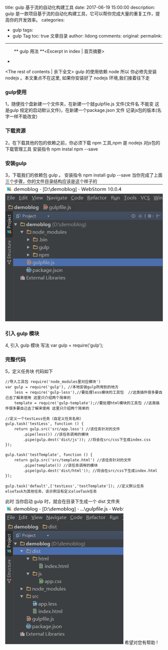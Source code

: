 title: gulp 基于流的自动化构建工具
date: 2017-06-19 15:00:00
description: gulp 是一款项目基于流的自动化构建工具，它可以帮你完成大量的重复工作，提高你的开发效率。
categories:
- gulp
tags:
- gulp Tag
toc: true 文章目录
author: lidong
comments:
original:
permalink:
---
　　** gulp 用法 **<Excerpt in index | 首页摘要>
+ <!-- more -->
<The rest of contents | 余下全文>
gulp 的使用依赖 node 所以 你必修先安装 nodejs 。本文重点不在这里, 如果你安装好了 nodejs 环境,我们接着往下走
### gulp使用 ###
1，随便找个盘新建一个文件夹，在新建一个就gulpfile.js 文件(文件名 不能变 这是gulp 规定的启动默认文件)，在新建一个package.json 文件 记录js包的版本(名字一样不能改变)
### 下载资源 ###
2，在下载其他的包的依赖之前，你必须下载 npm 工具,npm 是 nodejs 对js包的下载管理工具 安装指令 npm instal npm --save
### 安装gulp ###
3，下载我们的依赖包 gulp 。 安装指令 npm install gulp --save
当你完成了上面三个步骤，你的文件目录结构应该是这个样子的
![目录结构](/img/2017061901.png)
### 引入 gulp 模块 ###
4, 引入 gulp 模块 写法 var gulp = require('gulp');
### 完整代码 ###
5，定义任务块 代码如下
```
//导入工具包 require('node_modules里对应模块')
var gulp = require('gulp'), //本地安装gulp所用到的地方
    less = require('gulp-less'),//要处理less模块的工具包  //这类插件很多要自己去了解来使用 这里只介绍两个简单的
    template = require('gulp-template');//要处理html模块的工具包 //这类插件很多要自己去了解来使用 这里只介绍两个简单的

//定义一个testLess任务（自定义任务名称）
gulp.task('testLess', function () {
    return gulp.src('src/app.less') //该任务针对的文件
        .pipe(less()) //该任务调用的模块
        .pipe(gulp.dest('dist/js')); //将会在src/css下生成index.css
});

gulp.task('testTemplate', function () {
    return gulp.src('src/template.html') //该任务针对的文件
        .pipe(template()) //该任务调用的模块
        .pipe(gulp.dest('dist/html')); //将会在src/css下生成index.html
});

gulp.task('default',['testLess','testTemplate']); //定义默认任务 elseTask为其他任务，该示例没有定义elseTask任务

```

此时 当你启动 gulp 时，就会在目录下生成一个 dist 文件夹
![效果图](/img/2017061902.png)
希望对您有帮助 !




